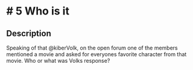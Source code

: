 # # 5 Who is it

## Description

Speaking of that @kiberVolk, on the open forum one of the members mentioned a movie and asked for everyones favorite character from that movie. Who or what was Volks response?

